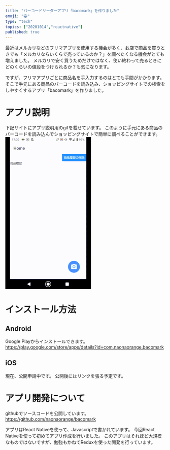 ```yaml
---
title: "バーコードリーダーアプリ「bacomark」を作りました"
emoji: "😀"
type: "tech"
topics: ["20201014","reactnative"]
published: true
---
```

最近はメルカリなどのフリマアプリを使用する機会が多く、お店で商品を買うときでも「メルカリならいくらで売っているのか？」を調べたくなる機会がとても増えました。
メルカリで安く買うためだけではなく、使い終わって売るときにどのくらいの値段をつけられるか？も気になります。

ですが、フリマアプリごとに商品名を手入力するのはとても手間がかかります。
そこで手元にある商品のバーコードを読み込み、ショッピングサイトでの検索をしやすくするアプリ「bacomark」を作りました。

# アプリ説明
下記サイトにアプリ説明用のgifを載せています。
このように手元にある商品のバーコードを読み込んでショッピングサイトで簡単に調べることができます。
![](/images/20201014_bacomark/1.gif)


# インストール方法
## Android
Google Playからインストールできます。
https://play.google.com/store/apps/details?id=com.naonaorange.bacomark

## iOS
現在、公開申請中です。
公開後にはリンクを張る予定です。

# アプリ開発について
githubでソースコードを公開しています。
https://github.com/naonaorange/bacomark

アプリはReact Nativeを使って、Javascriptで書かれています。
今回React Nativeを使って初めてアプリ作成を行いました。
このアプリはそれほど大規模なものではないですが、勉強もかねてReduxを使った開発を行っています。






